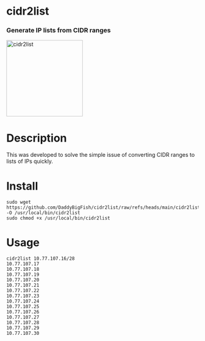 # cidr2list
### Generate IP lists from CIDR ranges
<img src="https://github.com/user-attachments/assets/cf6cc6f9-1cdd-4cec-805d-303fe0347c58" alt="cidr2list" width="200"/>    

# Description
This was developed to solve the simple issue of converting CIDR ranges to lists of IPs quickly.

# Install
```
sudo wget https://github.com/DaddyBigFish/cidr2list/raw/refs/heads/main/cidr2list -O /usr/local/bin/cidr2list
sudo chmod +x /usr/local/bin/cidr2list
```
# Usage
```
cidr2list 10.77.107.16/28
10.77.107.17
10.77.107.18
10.77.107.19
10.77.107.20
10.77.107.21
10.77.107.22
10.77.107.23
10.77.107.24
10.77.107.25
10.77.107.26
10.77.107.27
10.77.107.28
10.77.107.29
10.77.107.30
```
